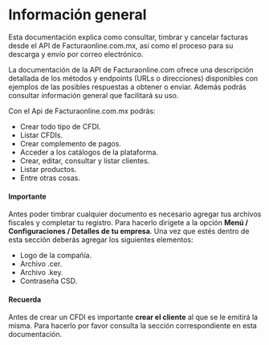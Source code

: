 # Información general

Esta documentación explica como consultar, timbrar y cancelar facturas desde el API de Facturaonline.com.mx, así como el proceso para su descarga y envío por correo electrónico.

La documentación de la API de Facturaonline.com ofrece una descripción detallada de los métodos y endpoints (URLs o direcciones) disponibles con ejemplos de las posibles respuestas a obtener o enviar. Además podrás consultar información general que facilitará su uso.

Con el Api de Facturaonline.com.mx podrás:
* Crear todo tipo de CFDI.
* Listar CFDIs.
* Crear complemento de pagos.
* Acceder a los catálogos de la plataforma.
* Crear, editar, consultar y listar clientes.
* Listar productos.
* Entre otras cosas.


#### Importante

Antes  poder timbrar cualquier documento es necesario agregar tus archivos fiscales y completar tu registro. Para hacerlo dirígete a la opción **Menú / Configuraciones / Detalles de tu empresa**. Una vez que estés dentro de esta sección deberás agregar los siguientes elementos:
* Logo de la compañía.
* Archivo .cer.
* Archivo .key.
* Contraseña CSD.


#### Recuerda

Antes de crear un CFDI es importante **crear el cliente** al que se le emitirá la misma. Para hacerlo por favor consulta la sección correspondiente en esta documentación.
